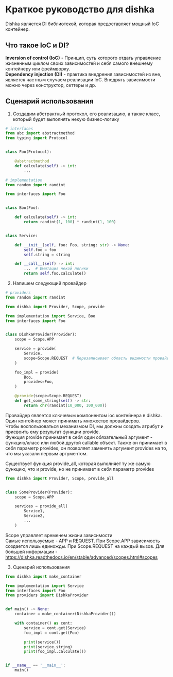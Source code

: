 # Краткое руководство для dishka

Dishka является DI библиотекой, которая предоставляет мощный IoC контейнер.

## Что такое IoC и DI?

**Inversion of control (IoC)** - Принцип, суть которого отдать управление жизненным циклом своих зависимостей и себя
самого внешнему контейнеру или фреймворку.<br>
**Dependency injection (DI)** - практика внедрения зависимостей из вне, является частным случаем реализации IoC.
Внедрять зависимости можно через конструктор, сеттеры и др.<br>

## Сценарий использования

1. Создадим абстрактный протокол, его реализацию, а также класс, который будет выполнять некую бизнес-логику

```Python
# interfaces
from abc import abstractmethod
from typing import Protocol


class Foo(Protocol):

    @abstractmethod
    def calculate(self) -> int:
        ...
```

```Python
# implementation
from random import randint

from interfaces import Foo


class Boo(Foo):

    def calculate(self) -> int:
        return randint(1, 100) * randint(1, 100)


class Service:

    def __init__(self, foo: Foo, string: str) -> None:
        self.foo = foo
        self.string = string

    def __call__(self) -> int:
        ...  # Имитация некой логики
        return self.foo.calculate()

```

2. Напишем следующий провайдер

```Python
# providers
from random import randint

from dishka import Provider, Scope, provide

from implementation import Service, Boo
from interfaces import Foo


class DishkaProvider(Provider):
    scope = Scope.APP

    service = provide(
        Service,
        scope=Scope.REQUEST  # Перезаписывает область видимости провайдера
    )

    foo_impl = provide(
        Boo,
        provides=Foo,
    )

    @provide(scope=Scope.REQUEST)
    def get_some_string(self) -> str:
        return chr(randint(10_000, 100_000))

```

Провайдер является ключевым компонентом ioc контейнера в dishka. Один контейнер может принимать множество
провайдеров. <br>
Чтобы воспользоваться механизмом DI, мы должны создать атрибут и присвоить ему результат функции provide.<br>
Функция provide принимает в себя один обязательный аргумент - функцию/класс или любой другой callable объект.
Также он принимает в себя параметр provides, он позволяет заменять аргумент provides на то, что мы указали первым
аргументом.<br>

Существует функция provide_all, которая выполняет ту же самую функцию, что и provide, но не принимает в себя параметр
provides<br>

```Python
from dishka import Provider, Scope, provide_all


class SomeProvider(Provider):
    scope = Scope.APP

    services = provide_all(
        Service1,
        Service2,
        ...
    )
```

Scope управляет временем жизни зависимости<br>
Самые используемые - APP и REQUEST. 
При Scope.APP зависимость создается лишь единожды. При Scope.REQUEST на каждый вызов. 
Для большей информации - https://dishka.readthedocs.io/en/stable/advanced/scopes.html#scopes
<br>

3. Сценарий использования

```Python
from dishka import make_container

from implementation import Service
from interfaces import Foo
from providers import DishkaProvider


def main() -> None:
    container = make_container(DishkaProvider())

    with container() as cont:
        service = cont.get(Service)
        foo_impl = cont.get(Foo)

        print(service())
        print(service.string)
        print(foo_impl.calculate())


if __name__ == '__main__':
    main()
```